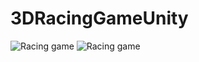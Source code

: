# 3DRacingGameUnity

![Racing game](https://github.com/hassanhamdani/3DRacingGameUnity/assets/96621474/47a7d903-bb77-4e2f-b0e1-34de9cedec85)
![Racing game](https://github.com/hassanhamdani/3DRacingGameUnity/assets/96621474/49eeab40-cec9-439b-bbf7-b4f35730dab7)
